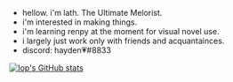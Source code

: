 - hellow. i'm lath. The Ultimate Melorist.
- i'm interested in making things.
- i'm learning renpy at the moment for visual novel use.
- i largely just work only with friends and acquantainces. 
- discord: hayden💗#8833


[![lop's GitHub stats](https://github-readme-stats.vercel.app/api?username=Loplath&show_icons=true&theme=dark)](https://github.com/Loplath/github-readme-stats&count_private=true) 
